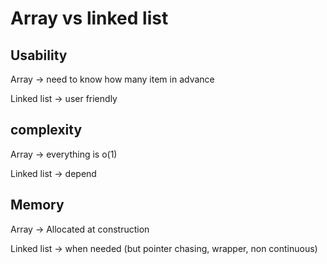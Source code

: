# Array vs linked list

## Usability

Array -> need to know how many item in advance

Linked list -> user friendly

## complexity
Array -> everything is o(1)

Linked list -> depend

## Memory
Array -> Allocated at construction

Linked list -> when needed (but pointer chasing, wrapper, non continuous)


